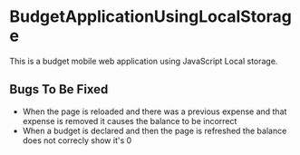 # BudgetApplicationUsingLocalStorage
This is a budget mobile web application using JavaScript Local storage.

## Bugs To Be Fixed
* When the page is reloaded and there was a previous expense and that expense is removed it causes the balance to be incorrect
* When a budget is declared and then the page is refreshed the balance does not correcly show it's 0
